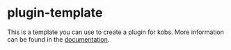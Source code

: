 # plugin-template

This is a template you can use to create a plugin for kobs. More information can be found in the [documentation](https://kobs.io/main/contributing/create-a-plugin/).
